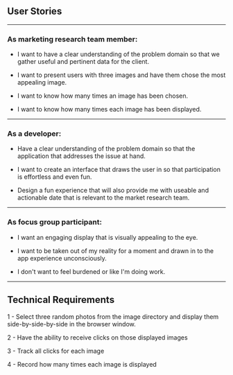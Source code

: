 ## User Stories
---

### As marketing research team member:
* I want to have a clear understanding of the problem domain so that we gather useful and pertinent data for the client.

* I want to present users with three images and have them chose the most appealing image.

* I want to know how many times an image has been chosen.

* I want to know how many times each image has been displayed.
---

### As a developer: 

* Have a clear understanding of the problem domain so that the application that addresses the issue at hand.

* I want to create an interface that draws the user in so that participation is effortless and even fun.

* Design a fun experience that will also provide me with useable and actionable date that is relevant to the market research team. 

---
### As focus group participant:

* I want an engaging display that is visually appealing to the eye.

* I want to be taken out of my reality for a moment and drawn in to the app experience unconsciously.

* I don't want to feel burdened or like I'm doing work.

****

## Technical Requirements

1 - Select three random photos from the image directory and display them side-by-side-by-side in the browser window.

2 - Have the ability to receive clicks on those displayed images

3 - Track all clicks for each image

4 - Record how many times each image is displayed